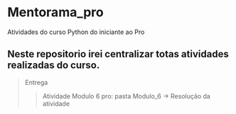 # Mentorama_pro
Atividades do curso Python do iniciante ao Pro

## Neste repositorio irei centralizar totas atividades realizadas do curso.
> Entrega 
>> Atividade Modulo 6 pro: pasta Modulo_6 -> Resolução da atividade
